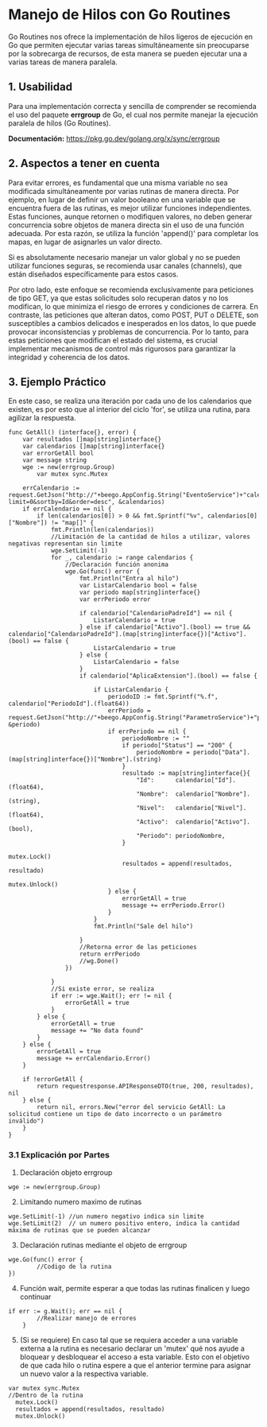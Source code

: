 # Manejo de Hilos con Go Routines
Go Routines nos ofrece la implementación de hilos ligeros de ejecución en Go que permiten ejecutar varias tareas simultáneamente sin preocuparse por la sobrecarga de recursos, de esta manera se pueden ejecutar una a varias tareas de manera paralela.

## 1. Usabilidad
Para una implementación correcta y sencilla de comprender se recomienda el uso del paquete **errgroup** de Go, el cual nos permite manejar la ejecución paralela de hilos (Go Routines).

**Documentación:** https://pkg.go.dev/golang.org/x/sync/errgroup

## 2. Aspectos a tener en cuenta
Para evitar errores, es fundamental que una misma variable no sea modificada simultáneamente por varias rutinas de manera directa. Por ejemplo, en lugar de definir un valor booleano en una variable que se encuentra fuera de las rutinas, es mejor utilizar funciones independientes. Estas funciones, aunque retornen o modifiquen valores, no deben generar concurrencia sobre objetos de manera directa sin el uso de una función adecuada. Por esta razón, se utiliza la función 'append()' para completar los mapas, en lugar de asignarles un valor directo.

Si es absolutamente necesario manejar un valor global y no se pueden utilizar funciones seguras, se recomienda usar canales (channels), que están diseñados específicamente para estos casos.

Por otro lado, este enfoque se recomienda exclusivamente para peticiones de tipo GET, ya que estas solicitudes solo recuperan datos y no los modifican, lo que minimiza el riesgo de errores y condiciones de carrera. En contraste, las peticiones que alteran datos, como POST, PUT o DELETE, son susceptibles a cambios delicados e inesperados en los datos, lo que puede provocar inconsistencias y problemas de concurrencia. Por lo tanto, para estas peticiones que modifican el estado del sistema, es crucial implementar mecanismos de control más rigurosos para garantizar la integridad y coherencia de los datos.

## 3. Ejemplo Práctico
En este caso, se realiza una iteración por cada uno de los calendarios que existen, es por esto que al interior del ciclo 'for', se utiliza una rutina, para agilizar la respuesta.

```golang
func GetAll() (interface{}, error) {
	var resultados []map[string]interface{}
	var calendarios []map[string]interface{}
	var errorGetAll bool
	var message string
	wge := new(errgroup.Group)
        var mutex sync.Mutex

	errCalendario := request.GetJson("http://"+beego.AppConfig.String("EventoService")+"calendario?limit=0&sortby=Id&order=desc", &calendarios)
	if errCalendario == nil {
		if len(calendarios[0]) > 0 && fmt.Sprintf("%v", calendarios[0]["Nombre"]) != "map[]" {
			fmt.Println(len(calendarios))
			//Limitación de la cantidad de hilos a utilizar, valores negativas representan sin limite
			wge.SetLimit(-1)
			for _, calendario := range calendarios {
				//Declaración función anonima
				wge.Go(func() error {
					fmt.Println("Entra al hilo")
					var ListarCalendario bool = false
					var periodo map[string]interface{}
					var errPeriodo error

					if calendario["CalendarioPadreId"] == nil {
						ListarCalendario = true
					} else if calendario["Activo"].(bool) == true && calendario["CalendarioPadreId"].(map[string]interface{})["Activo"].(bool) == false {
						ListarCalendario = true
					} else {
						ListarCalendario = false
					}
					if calendario["AplicaExtension"].(bool) == false {

						if ListarCalendario {
							periodoID := fmt.Sprintf("%.f", calendario["PeriodoId"].(float64))
							errPeriodo = request.GetJson("http://"+beego.AppConfig.String("ParametroService")+"periodo/"+periodoID, &periodo)
							if errPeriodo == nil {
								periodoNombre := ""
								if periodo["Status"] == "200" {
									periodoNombre = periodo["Data"].(map[string]interface{})["Nombre"].(string)
								}
								resultado := map[string]interface{}{
									"Id":      calendario["Id"].(float64),
									"Nombre":  calendario["Nombre"].(string),
									"Nivel":   calendario["Nivel"].(float64),
									"Activo":  calendario["Activo"].(bool),
									"Periodo": periodoNombre,
								}
                                                                mutex.Lock()
								resultados = append(resultados, resultado)
                                                                mutex.Unlock()
							} else {
								errorGetAll = true
								message += errPeriodo.Error()
							}
						}
						fmt.Println("Sale del hilo")

					}
					//Retorna error de las peticiones
					return errPeriodo
					//wg.Done()
				})

			}
			//Si existe error, se realiza
			if err := wge.Wait(); err != nil {
				errorGetAll = true
			}
		} else {
			errorGetAll = true
			message += "No data found"
		}
	} else {
		errorGetAll = true
		message += errCalendario.Error()
	}

	if !errorGetAll {
		return requestresponse.APIResponseDTO(true, 200, resultados), nil
	} else {
		return nil, errors.New("error del servicio GetAll: La solicitud contiene un tipo de dato incorrecto o un parámetro inválido")
	}
}
```

### 3.1 Explicación por Partes
1. Declaración objeto errgroup
```golang
wge := new(errgroup.Group)
```
2. Limitando numero maximo de rutinas
```golang
wge.SetLimit(-1) //un numero negativo indica sin limite
wge.SetLimit(2)  // un numero positivo entero, indica la cantidad máxima de rutinas que se pueden alcanzar
```
3. Declaración rutinas mediante el objeto de errgroup
```golang
wge.Go(func() error {
        //Codigo de la rutina
})
```
4. Función wait, permite esperar a que todas las rutinas finalicen y luego continuar
```golang
if err := g.Wait(); err == nil {
		//Realizar manejo de errores
	}
```
5. (Si se requiere) En caso tal que se requiera acceder a una variable externa a la rutina es necesario declarar un 'mutex' qué nos ayude a bloquear y desbloquear el acceso a esta variable. Esto con el objetivo de que cada hilo o rutina espere a que el anterior termine para asignar un nuevo valor a la respectiva variable.
```golang
var mutex sync.Mutex
//Dentro de la rutina
  mutex.Lock()
  resultados = append(resultados, resultado)
  mutex.Unlock()
```
